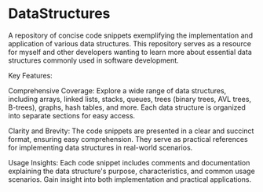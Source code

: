 # DataStructures
A repository of concise code snippets exemplifying the implementation 
 and application of various data structures. This repository serves as a resource for myself and other developers
wanting to learn more about essential data structures commonly used in software development.

Key Features:

Comprehensive Coverage: Explore a wide range of data structures, including arrays, linked lists, 
                        stacks, queues, trees (binary trees, AVL trees, B-trees), graphs, hash tables, and more. 
                         Each data structure is organized into separate sections for easy access.

Clarity and Brevity: The code snippets are presented in a clear and succinct format, ensuring easy comprehension.
                      They serve as practical references for implementing data structures in real-world scenarios.

Usage Insights: Each code snippet includes comments and documentation explaining the data structure's purpose, 
                characteristics, and common usage scenarios. Gain insight into both implementation and practical applications.
